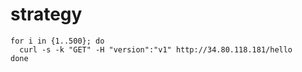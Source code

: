 # strategy


```
for i in {1..500}; do
  curl -s -k "GET" -H "version":"v1" http://34.80.118.181/hello
done
```
